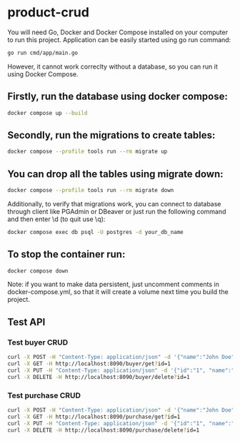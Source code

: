 # product-crud

You will need Go, Docker and Docker Compose installed on your computer to run this project.
Application can be easily started using go run command:
```sh
go run cmd/app/main.go
```

However, it cannot work correclty without a database, so you can run it using Docker Compose.

## Firstly, run the database using docker compose:
```sh
docker compose up --build
```

## Secondly, run the migrations to create tables:
```sh
docker compose --profile tools run --rm migrate up
```

## You can drop all the tables using migrate down:
```sh
docker compose --profile tools run --rm migrate down
```

Additionally, to verify that migrations work, you can connect to database through client like PGAdmin or DBeaver or just run the following command and then enter \d (to quit use \q):
```sh
docker compose exec db psql -U postgres -d your_db_name
```

## To stop the container run:
```sh
docker compose down
```

Note: if you want to make data persistent, just uncomment comments in docker-compose.yml, so that it will create a volume next time you build the project.

## Test API

### Test buyer CRUD
```sh
curl -X POST -H "Content-Type: application/json" -d '{"name":"John Doe", "contact":"john.doe@gmail.com"}' http://localhost:8090/buyer/create
curl -X GET -H http://localhost:8090/buyer/get?id=1
curl -X PUT -H "Content-Type: application/json" -d '{"id":"1", "name":"Johnson Donovan", "contact":"john.donovan@yahoo.com"}' http://localhost:8090/buyer/update
curl -X DELETE -H http://localhost:8090/buyer/delete?id=1
```

### Test purchase CRUD
```sh
curl -X POST -H "Content-Type: application/json" -d '{"name":"John Doe", "contact":"john.doe@gmail.com"}' http://localhost:8090/purchase/create
curl -X GET -H http://localhost:8090/purchase/get?id=1
curl -X PUT -H "Content-Type: application/json" -d '{"id":"1", "name":"Johnson Donovan", "contact":"john.donovan@yahoo.com"}' http://localhost:8090/purchase/update
curl -X DELETE -H http://localhost:8090/purchase/delete?id=1
```